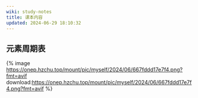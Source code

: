 ```yaml
---
wiki: study-notes
title: 课本内容
updated: 2024-06-29 18:10:32
---
```


## 元素周期表

{% image https://onep.hzchu.top/mount/pic/myself/2024/06/667fddd17e7f4.png?fmt=avif download:https://onep.hzchu.top/mount/pic/myself/2024/06/667fddd17e7f4.png?fmt=avif %}
